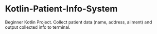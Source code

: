 # Kotlin-Patient-Info-System
Beginner Kotlin Project. Collect patient data (name, address, ailment) and output collected info to terminal.
